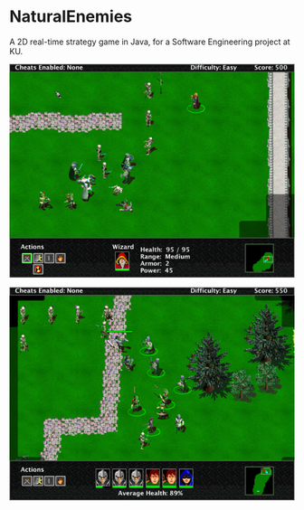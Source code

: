 # NaturalEnemies

A 2D real-time strategy game in Java, for a Software Engineering project at KU.

![Alt text](/Screenshot1.png?raw=true "Screenshot1")

![Alt text](/Screenshot2.png?raw=true "Screenshot1")
